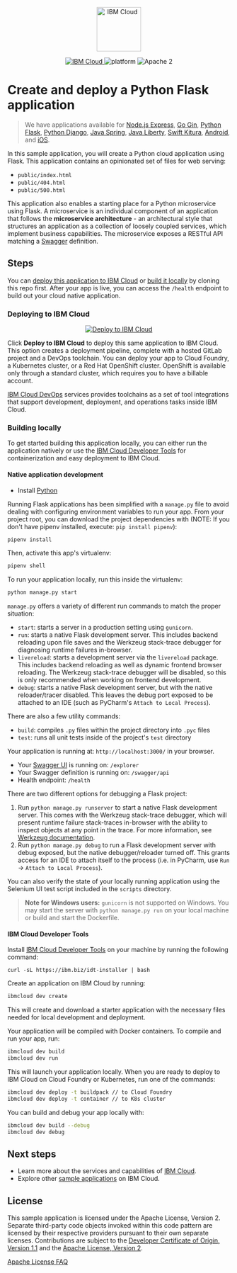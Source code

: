 <p align="center">
    <a href="https://cloud.ibm.com">
        <img src="https://cloud.ibm.com/media/docs/developer-appservice/resources/ibm-cloud.svg" height="100" alt="IBM Cloud">
    </a>
</p>


<p align="center">
    <a href="https://cloud.ibm.com">
    <img src="https://img.shields.io/badge/IBM%20Cloud-powered-blue.svg" alt="IBM Cloud">
    </a>
    <img src="https://img.shields.io/badge/platform-python-lightgrey.svg?style=flat" alt="platform">
    <img src="https://img.shields.io/badge/license-Apache2-blue.svg?style=flat" alt="Apache 2">
</p>


# Create and deploy a Python Flask application

> We have applications available for [Node.js Express](https://github.com/IBM/node-express-app), [Go Gin](https://github.com/IBM/go-gin-app), [Python Flask](https://github.com/IBM/python-flask-app), [Python Django](https://github.com/IBM/python-django-app), [Java Spring](https://github.com/IBM/java-spring-app), [Java Liberty](https://github.com/IBM/java-liberty-app), [Swift Kitura](https://github.com/IBM/swift-kitura-app), [Android](https://github.com/IBM/android-app), and [iOS](https://github.com/IBM/ios-app).

In this sample application, you will create a Python cloud application using Flask. This application contains an opinionated set of files for web serving:

- `public/index.html`
- `public/404.html`
- `public/500.html`

This application also enables a starting place for a Python microservice using Flask. A microservice is an individual component of an application that follows the **microservice architecture** - an architectural style that structures an application as a collection of loosely coupled services, which implement business capabilities. The microservice exposes a RESTful API matching a [Swagger](http://swagger.io) definition.

## Steps

You can [deploy this application to IBM Cloud](https://cloud.ibm.com/developer/appservice/starter-kits/python-flask-app) or [build it locally](#building-locally) by cloning this repo first. After your app is live, you can access the `/health` endpoint to build out your cloud native application.

### Deploying to IBM Cloud

<p align="center">
    <a href="https://cloud.ibm.com/developer/appservice/starter-kits/python-flask-app">
    <img src="https://cloud.ibm.com/devops/setup/deploy/button_x2.png" alt="Deploy to IBM Cloud">
    </a>
</p>

Click **Deploy to IBM Cloud** to deploy this same application to IBM Cloud. This option creates a deployment pipeline, complete with a hosted GitLab project and a DevOps toolchain. You can deploy your app to Cloud Foundry, a Kubernetes cluster, or a Red Hat OpenShift cluster. OpenShift is available only through a standard cluster, which requires you to have a billable account.

[IBM Cloud DevOps](https://www.ibm.com/cloud/devops) services provides toolchains as a set of tool integrations that support development, deployment, and operations tasks inside IBM Cloud.

### Building locally

To get started building this application locally, you can either run the application natively or use the [IBM Cloud Developer Tools](https://cloud.ibm.com/docs/cli?topic=cloud-cli-getting-started) for containerization and easy deployment to IBM Cloud.

#### Native application development

* Install [Python](https://www.python.org/downloads/)
 
Running Flask applications has been simplified with a `manage.py` file to avoid dealing with configuring environment variables to run your app. From your project root, you can download the project dependencies with (NOTE: If you don't have pipenv installed, execute: `pip install pipenv`):

```bash
pipenv install
```

Then, activate this app's virtualenv:

```bash
pipenv shell
```

To run your application locally, run this inside the virtualenv:

```bash
python manage.py start
```

`manage.py` offers a variety of different run commands to match the proper situation:
* `start`: starts a server in a production setting using `gunicorn`.
* `run`: starts a native Flask development server. This includes backend reloading upon file saves and the Werkzeug stack-trace debugger for diagnosing runtime failures in-browser.
* `livereload`: starts a development server via the `livereload` package. This includes backend reloading as well as dynamic frontend browser reloading. The Werkzeug stack-trace debugger will be disabled, so this is only recommended when working on frontend development.
* `debug`: starts a native Flask development server, but with the native reloader/tracer disabled. This leaves the debug port exposed to be attached to an IDE (such as PyCharm's `Attach to Local Process`).

There are also a few utility commands:
* `build`: compiles `.py` files within the project directory into `.pyc` files
* `test`: runs all unit tests inside of the project's `test` directory

Your application is running at: `http://localhost:3000/` in your browser.
- Your [Swagger UI](http://swagger.io/swagger-ui/) is running on: `/explorer`
- Your Swagger definition is running on: `/swagger/api`
- Health endpoint: `/health`

There are two different options for debugging a Flask project:
1. Run `python manage.py runserver` to start a native Flask development server. This comes with the Werkzeug stack-trace debugger, which will present runtime failure stack-traces in-browser with the ability to inspect objects at any point in the trace. For more information, see [Werkzeug documentation](http://werkzeug.pocoo.org/).
2. Run `python manage.py debug` to run a Flask development server with debug exposed, but the native debugger/reloader turned off. This grants access for an IDE to attach itself to the process (i.e. in PyCharm, use `Run` -> `Attach to Local Process`).

You can also verify the state of your locally running application using the Selenium UI test script included in the `scripts` directory.

> **Note for Windows users:** `gunicorn` is not supported on Windows. You may start the server with `python manage.py run` on your local machine or build and start the Dockerfile.

#### IBM Cloud Developer Tools

Install [IBM Cloud Developer Tools](https://cloud.ibm.com/docs/cli?topic=cloud-cli-getting-started) on your machine by running the following command:
```
curl -sL https://ibm.biz/idt-installer | bash
```

Create an application on IBM Cloud by running:

```bash
ibmcloud dev create
```

This will create and download a starter application with the necessary files needed for local development and deployment.

Your application will be compiled with Docker containers. To compile and run your app, run:

```bash
ibmcloud dev build
ibmcloud dev run
```

This will launch your application locally. When you are ready to deploy to IBM Cloud on Cloud Foundry or Kubernetes, run one of the commands:

```bash
ibmcloud dev deploy -t buildpack // to Cloud Foundry
ibmcloud dev deploy -t container // to K8s cluster
```

You can build and debug your app locally with:

```bash
ibmcloud dev build --debug
ibmcloud dev debug
```

## Next steps
* Learn more about the services and capabilities of [IBM Cloud](https://cloud.ibm.com).
* Explore other [sample applications](https://cloud.ibm.com/developer/appservice/starter-kits) on IBM Cloud.

## License

This sample application is licensed under the Apache License, Version 2. Separate third-party code objects invoked within this code pattern are licensed by their respective providers pursuant to their own separate licenses. Contributions are subject to the [Developer Certificate of Origin, Version 1.1](https://developercertificate.org/) and the [Apache License, Version 2](https://www.apache.org/licenses/LICENSE-2.0.txt).

[Apache License FAQ](https://www.apache.org/foundation/license-faq.html#WhatDoesItMEAN)
